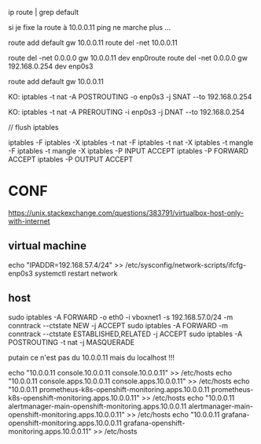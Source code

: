 ip route | grep default

si je fixe la route à 10.0.0.11
ping ne marche plus ...


route add default gw 10.0.0.11
route del -net 10.0.0.11

route del -net 0.0.0.0 gw 10.0.0.11 dev enp0route 
route del -net 0.0.0.0 gw 192.168.0.254 dev enp0s3


route add default gw 10.0.0.11



KO:
iptables -t nat -A POSTROUTING -o enp0s3 -j SNAT --to 192.168.0.254

KO:
iptables -t nat -A PREROUTING -i enp0s3 -j DNAT --to 192.168.0.254





// flush iptables

iptables -F
iptables -X
iptables -t nat -F
iptables -t nat -X
iptables -t mangle -F
iptables -t mangle -X
iptables -P INPUT ACCEPT
iptables -P FORWARD ACCEPT
iptables -P OUTPUT ACCEPT












# CONF

https://unix.stackexchange.com/questions/383791/virtualbox-host-only-with-internet


## virtual machine

echo "IPADDR=192.168.57.4/24" >> /etc/sysconfig/network-scripts/ifcfg-enp0s3
systemctl restart network


## host


sudo iptables -A FORWARD -o eth0 -i vboxnet1 -s 192.168.57.0/24 -m conntrack --ctstate NEW -j ACCEPT 
sudo iptables -A FORWARD -m conntrack --ctstate ESTABLISHED,RELATED -j ACCEPT
sudo iptables -A POSTROUTING -t nat -j MASQUERADE


putain ce n'est pas du 10.0.0.11 mais du localhost !!!

echo "10.0.0.11       console.10.0.0.11       console.10.0.0.11" >> /etc/hosts
echo "10.0.0.11       console.apps.10.0.0.11  console.apps.10.0.0.11" >> /etc/hosts
echo "10.0.0.11       prometheus-k8s-openshift-monitoring.apps.10.0.0.11 prometheus-k8s-openshift-monitoring.apps.10.0.0.11" >> /etc/hosts
echo "10.0.0.11       alertmanager-main-openshift-monitoring.apps.10.0.0.11 alertmanager-main-openshift-monitoring.apps.10.0.0.11" >> /etc/hosts
echo "10.0.0.11       grafana-openshift-monitoring.apps.10.0.0.11 grafana-openshift-monitoring.apps.10.0.0.11" >> /etc/hosts

